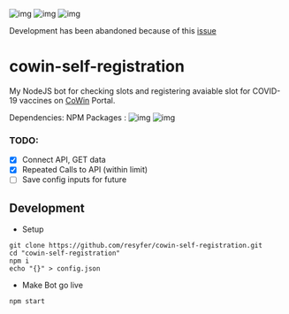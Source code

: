 ![img](https://img.shields.io/badge/NodeJS-16.3.0-brightgreen) ![img](https://img.shields.io/badge/License-GPL%203.0-blueviolet) ![img](https://img.shields.io/badge/Status-Stopped%20development-red)

Development has been abandoned because of this [issue](https://github.com/resyfer/cowin-self-registration/issues/2)

# cowin-self-registration

My NodeJS bot for checking slots and registering avaiable slot for COVID-19 vaccines on [CoWin](https://www.cowin.gov.in/home) Portal.

Dependencies:
NPM Packages : ![img](https://img.shields.io/badge/node--fetch-2.6.1-blue) ![img](https://img.shields.io/badge/readline--sync-1.4.10-blue)

### TODO:
- [X] Connect API, GET data
- [X] Repeated Calls to API (within limit)
- [ ] Save config inputs for future

## Development

- Setup
```
git clone https://github.com/resyfer/cowin-self-registration.git
cd "cowin-self-registration"
npm i
echo "{}" > config.json
```

- Make Bot go live
```
npm start
```
